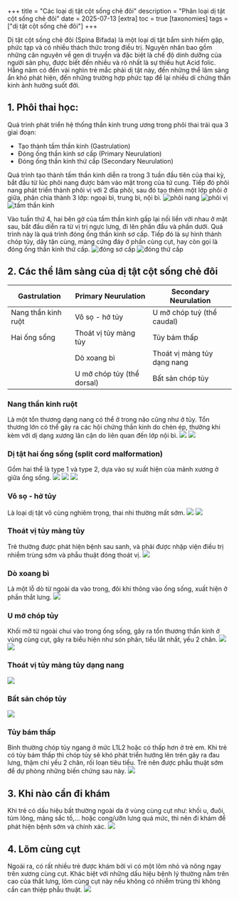 +++
title = "Các loại dị tật cột sống chẻ đôi" 
description = "Phân loại dị tật cột sống chẻ đôi"
date = 2025-07-13
[extra]
    toc = true
[taxonomies]
    tags = ["dị tật cột sống chẻ đôi"]
+++

Dị tật cột sống chẻ đôi (Spina Bifada) là một loại dị tật bẩm sinh hiếm gặp, phức tạp và có nhiều thách thức trong điều trị. Nguyên nhân bao gồm những căn nguyên về gen di truyền và đặc biệt là chế độ dinh dưỡng của người sản phụ, được biết đến nhiều và rõ nhất là sự thiếu hụt Acid folic.
Hằng năm có đến vài nghìn trẻ mắc phải dị tật này, đến những thể lâm sàng ẩn khó phát hiện, đến những trường hợp phức tạp để lại nhiều di chứng thần kinh ảnh hưởng suốt đời.

## 1. Phôi thai học:
Quá trình phát triển hệ thống thần kinh trung ương trong phôi thai trải qua 3 giai đoạn:
- Tạo thành tấm thần kinh (Gastrulation)
- Đóng ống thần kinh sơ cấp (Primary Neurulation)
- Đóng ống thần kinh thứ cấp (Secondary Neurulation)


Quá trình tạo thành tấm thần kinh diễn ra trong 3 tuần đầu tiên của thai kỳ, bắt đầu từ lúc phôi nang được bám vào mặt trong của tử cung. Tiếp đó phôi nang phát triển thành phôi vị với 2 đĩa phôi, sau đó tạo thêm một lớp phôi ở giữa, phân chia thành 3 lớp: ngoại bì, trung bì, nội bì.
![phôi nang](phoi_nang.png)
![phôi vị](phoi_vi.png)
![tấm thần kinh](tam_than_kinh.png)

Vào tuần thứ 4, hai bên gờ của tấm thần kinh gấp lại nối liền với nhau ở mặt sau, bắt đầu diễn ra từ vị trị ngực lưng, đi lên phần đầu và phần dưới. Quá trình này là quá trình đóng ống thần kinh sơ cấp. Tiếp đó là sự hình thánh chóp tủy, dây tận cùng, màng cứng đáy ở phần cùng cụt, hay còn gọi là đóng ống thần kinh thứ cấp.
![đóng sơ cấp](dong_so_cap.png)
![đóng thứ cấp](dong_thu_cap.png)

## 2. Các thể lâm sàng của dị tật cột sống chẻ đôi

| Gastrulation | Primary Neurulation | Secondary Neurulation |
|--|--|--|
|Nang thần kinh ruột|Vô sọ - hở tủy|U mỡ chóp tuỷ (thể caudal)|
|Hai ống sống|Thoát vị tủy màng tủy|Tủy bám thấp|
||Dò xoang bì|Thoát vị màng tủy dạng nang|
||U mỡ chóp tủy (thể dorsal)|Bất sản chóp tủy|

### Nang thần kinh ruột
Là một tổn thương dạng nang có thể ở trong não cũng như ở tủy. Tổn thương lớn có thể gây ra các hội chứng thần kinh do chèn ép, thường khi kèm với dị dạng xương lân cận do liên quan đến lớp nội bì.
![](nang_than_kinh_ruot_nao.png)
![](nang_than_kinh_ruot_tuy.png)

### Dị tật hai ống sống (split cord malformation)
Gồm hai thể là type 1 và type 2, dựa vào sự xuất hiện của mảnh xương ở giữa ống sống.
![](split_cord.png)
![](split_cord_1.png)
![](split_cord_2.png)

### Vô sọ - hở tủy
Là loại dị tật vô cùng nghiêm trọng, thai nhi thường mất sớm.
![](vo_so.png)
![](ho_tuy.png)

### Thoát vị tủy màng tủy
Trẻ thường được phát hiện bệnh sau sanh, và phải được nhập viện điều trị nhiễm trùng sớm và phẫu thuật đóng thoát vị.
![](thoat_vi_tuy_mang_tuy.png)

### Dò xoang bì
Là một lỗ dò từ ngoài da vào trong, đôi khi thông vào ống sống, xuất hiện ở phần thắt lưng.
![](xoang_bi.png)

### U mỡ chóp tủy
Khối mỡ từ ngoài chui vào trong ống sống, gây ra tổn thương thần kinh ở vùng cùng cụt, gây ra biểu hiện như són phân, tiểu lắt nhắt, yếu 2 chân.
![](u_mo_chop_tuy.png)
![](u_mo_chop_tuy_types.png)

### Thoát vị tủy màng tủy dạng nang
![](thoat_vi_tuy_mang_tuy_dang_nang.png)

### Bất sản chóp tủy
![](bat_san_chop_tuy.png)

### Tủy bám thấp
Bình thường chóp tủy ngang ở mức L1L2 hoặc có thấp hơn ở trẻ em. Khi trẻ có tủy bám thấp thì chóp tủy sẽ khó phát triển hướng lên trên gây ra đau lưng, thậm chí yếu 2 chân, rối loạn tiêu tiểu. Trẻ nên được phẫu thuật sớm để dự phòng những biến chứng sau này.
![](tuy_bam_thap.png)


## 3. Khi nào cần đi khám
Khi trẻ có dấu hiệu bất thường ngoài da ở vùng cùng cụt như: khối u, đuôi, túm lông, mảng sắc tố,... hoặc cong/ưỡn lưng quá mức, thì nên đi khám để phát hiện bệnh sớm và chính xác.
![](tum_long.png)

## 4. Lõm cùng cụt
Ngoài ra, có rất nhiều trẻ được khám bởi vì có một lõm nhỏ và nông ngay trên xương cùng cụt. Khác biệt với những dấu hiệu bệnh lý thường nằm trên cao của thắt lưng, lõm cùng cụt này nếu không có nhiễm trùng thì không cần can thiệp phẫu thuật.
![](lom_cung_cut.png)
